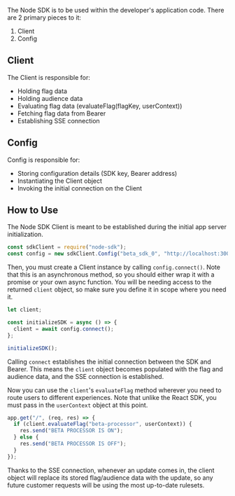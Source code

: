 The Node SDK is to be used within the developer's application code. There are 2 primary pieces to it:

1. Client
2. Config

## Client

The Client is responsible for:

- Holding flag data
- Holding audience data
- Evaluating flag data (evaluateFlag(flagKey, userContext))
- Fetching flag data from Bearer
- Establishing SSE connection

## Config

Config is responsible for:

- Storing configuration details (SDK key, Bearer address)
- Instantiating the Client object
- Invoking the initial connection on the Client

## How to Use

The Node SDK Client is meant to be established during the initial app server initialization.

```javascript
const sdkClient = require("node-sdk");
const config = new sdkClient.Config("beta_sdk_0", "http://localhost:3001");
```

Then, you must create a Client instance by calling `config.connect()`. Note that this is an asynchronous method, so you should either wrap it with a promise or your own async function. You will be needing access to the returned `client` object, so make sure you define it in scope where you need it.

```javascript
let client;

const initializeSDK = async () => {
  client = await config.connect();
};

initializeSDK();
```

Calling `connect` establishes the initial connection between the SDK and Bearer. This means the `client` object becomes populated with the flag and audience data, and the SSE connection is established.

Now you can use the `client`'s `evaluateFlag` method wherever you need to route users to different experiences. Note that unlike the React SDK, you must pass in the `userContext` object at this point.

```javascript
app.get("/", (req, res) => {
  if (client.evaluateFlag("beta-processor", userContext)) {
    res.send("BETA PROCESSOR IS ON");
  } else {
    res.send("BETA PROCESSOR IS OFF");
  }
});
```

Thanks to the SSE connection, whenever an update comes in, the client object will replace its stored flag/audience data with the update, so any future customer requests will be using the most up-to-date rulesets.

